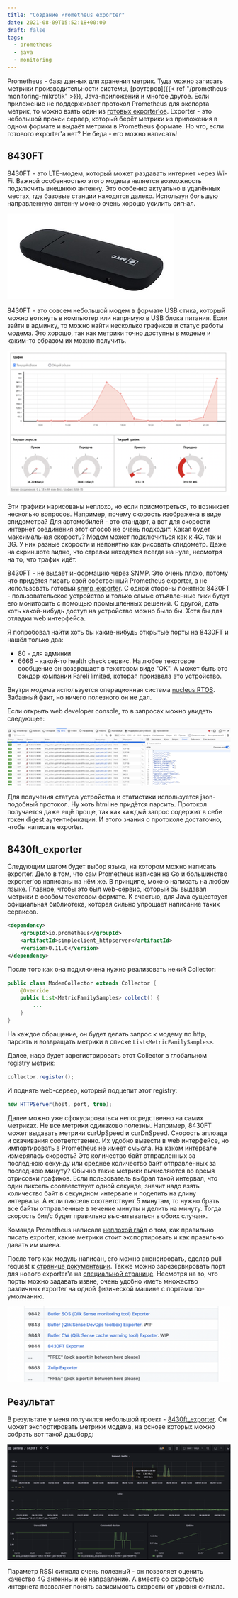 ```yaml
---
title: "Создание Prometheus exporter"
date: 2021-08-09T15:52:18+00:00
draft: false
tags:
  - prometheus
  - java
  - monitoring
---
```

Prometheus - база данных для хранения метрик. Туда можно записать метрики производительности системы, [роутеров]({{< ref "/prometheus-monitoring-mikrotik" >}}), Java-приложений и многое другое. Если приложение не поддерживает протокол Prometheus для экспорта метрик, то можно взять один из [готовых exporter'ов](https://github.com/prometheus/docs/blob/master/content/docs/instrumenting/exporters.md). Exporter - это небольшой прокси сервер, который берёт метрики из приложения в одном формате и выдаёт метрики в Prometheus формате. Но что, если готового exporter'а нет? Не беда - его можно написать!

## 8430FT

8430FT - это LTE-модем, который может раздавать интернет через Wi-Fi. Важной особенностью этого модема является возможность подключить внешнюю антенну. Это особенно актуально в удалённых местах, где базовые станции находятся далеко. Используя большую направленную антенну можно очень хорошо усилить сигнал.

![](img/8430FT.jpg)

8430FT - это совсем небольшой модем в формате USB стика, который можно воткнуть в компьютер или напрямую в USB блока питания. Если зайти в админку, то можно найти несколько графиков и статус работы модема. Это хорошо, так как метрики точно доступны в модеме и каким-то образом их можно получить.

![](img/8430FT_admin.png)

Эти графики нарисованы неплохо, но если присмотреться, то возникает несколько вопросов. Например, почему скорость изображена в виде спидометра? Для автомобилей - это стандарт, а вот для скорости интернет соединения этот способ не очень подходит. Какая будет максимальная скорость? Модем может подключиться как к 4G, так и 3G. У них разные скорости и непонятно как рисовать спидометр. Даже на скриншоте видно, что стрелки находятся всегда на нуле, несмотря на то, что трафик идёт.

8430FT - не выдаёт информацию через SNMP. Это очень плохо, потому что придётся писать свой собственный Prometheus exporter, а не использовать готовый [snmp_exporter](https://github.com/prometheus/snmp_exporter). С одной стороны понятно: 8430FT - пользовательское устройство и только самые отъявленные гики будут его мониторить с помощью промышленных решений. С другой, дать хоть какой-нибудь доступ на устройство можно было бы. Хотя бы для отладки web интерфейса.

Я попробовал найти хоть бы какие-нибудь открытые порты на 8430FT и нашёл только два:

 * 80 - для админки
 * 6666 - какой-то health check сервис. На любое текстовое сообщение он возвращает в текстовом виде "OK". А может быть это бэкдор компании Fareli limited, которая произвела это устройство.
 
Внутри модема используется операционная система [nucleus RTOS](https://en.wikipedia.org/wiki/Nucleus_RTOS). Забавный факт, но ничего полезного он не дал.

Если открыть web developer console, то в запросах можно увидеть следующее:

![](img/8430FT_api.png)

Для получения статуса устройства и статистики используется json-подобный протокол. Ну хоть html не придётся парсить. Протокол получается даже ещё проще, так как каждый запрос содержит в себе токен digest аутентификации. И этого знания о протоколе достаточно, чтобы написать exporter.

## 8430ft_exporter

Следующим шагом будет выбор языка, на котором можно написать exporter. Дело в том, что сам Prometheus написан на Go и большинство exporter'ов написаны на нём же. В принципе, можно написать на любом языке. Главное, чтобы это был web-сервис, который бы выдавал метрики в особом текстовом формате. К счастью, для Java существует официальная библиотека, которая сильно упрощает написание таких сервисов.

```xml
<dependency>
	<groupId>io.prometheus</groupId>
	<artifactId>simpleclient_httpserver</artifactId>
	<version>0.11.0</version>
</dependency>
```

После того как она подключена нужно реализовать некий Collector:

```java
public class ModemCollector extends Collector {
	@Override
	public List<MetricFamilySamples> collect() {
		...
	}
}
```

На каждое обращение, он будет делать запрос к модему по http, парсить и возвращать метрики в списке ```List<MetricFamilySamples>```.

Далее, надо будет зарегистрировать этот Collector в глобальном registry метрик:

```java
collector.register();
```

И поднять web-сервер, который подцепит этот registry:

```java
new HTTPServer(host, port, true);
```

Далее можно уже сфокусироваться непосредственно на самих метриках. Не все метрики одинаково полезны. Например, 8430FT может выдавать метрики curUpSpeed и curDnSpeed. Скорость аплоада и скачивания соответственно. Их удобно вывести в web интерфейсе, но импортировать в Prometheus не имеет смысла. На каком интервале измерялась скорость? Это количество байт отправленных за последнюю секунду или среднее количество байт отправленных за последнюю минуту? Обычно такие метрики вычисляются во время отрисовки графиков. Если пользователь выбрал такой интервал, что один пиксель соответствует одной секунде, значит надо взять количество байт в секундном интервале и поделить на длину интервала. А если пиксель соответствует 5 минутам, то нужно брать все байты отправленные в течение минуты и делить на минуту. Тогда скорость бит/с будет правильно высчитываться в обоих случаях.

Команда Prometheus написала [неплохой гайд](https://prometheus.io/docs/instrumenting/writing_exporters/) о том, как правильно писать exporter, какие метрики стоит экспортировать и как правильно давать им имена.

После того как модуль написан, его можно анонсировать, сделав pull request к [странице документации](https://github.com/prometheus/docs/blob/master/content/docs/instrumenting/exporters.md). Также можно зарезервировать порт для нового exporter'а на [специальной странице](https://github.com/prometheus/prometheus/wiki/Default-port-allocations). Несмотря на то, что порты можно задавать извне, очень удобно иметь множество различных exporter на одной физической машине с портами по-умолчанию.

![](img/share.png)

## Результат

В результате у меня получился небольшой проект - [8430ft_exporter](https://github.com/dernasherbrezon/8430ft_exporter). Он может экспортировать метрики модема, на основе которых можно собрать вот такой дашборд:

![](img/dashboard.png)

Параметр RSSI сигнала очень полезный - он позволяет оценить качество 4G антенны и её направление. А вместе со скоростью интернета позволяет понять зависимость скорости от уровня сигнала. 